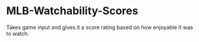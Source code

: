 # MLB-Watchability-Scores
Takes game input and gives it a score rating based on how enjoyable it was to watch.
